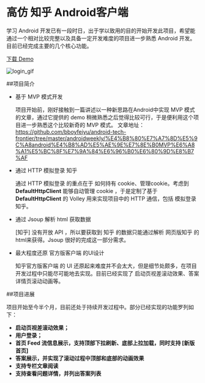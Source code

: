 # 高仿 知乎 Android客户端

学习 Android 开发已有一段时日，出于学以致用的目的开始开发此项目，希望能通过一个相对比较完整以及具备一定开发难度的项目进一步熟悉 Android 开发。
目前已经完成主要的几个核心功能。

[下载 Demo](http://cloud.mail.163.com/dfs/service/zhihu.apk?op=downloadFile&uid=zhanfusu@163.com&file=eyJzIjoiZnM6Y2xvdWRzdG9yYWdlLm1haWwuMTYzOjQ4NDI2OTA1NzA0MyIsInNmIjoiNDg1NTM3NjkzOTI5OjQ4NDI2OTA1NzA0MyIsImkiOjcyNjY2NzIzNDc5ODg0ODUsImNzIjp7InQiOjEsInYiOiJiYjJiMzQ1ZmRlMWI0ZTFkM2E5NmJkNTViZjIzMTI2YyJ9LCJzeiI6MzIyMjIzNCwiY3QiOjE0MzE5NTIxNTI4MTV9&callback=http://wp.163.com:80/filehub/html/downloadCallback.jsp)

![login_gif](http://7xilr7.com1.z0.glb.clouddn.com/zhihulogin.gif)


##项目简介

+ 基于 MVP 模式开发

	项目开始前，刚好接触到一篇讲述以一种新思路在Android中实现 MVP 模式的文章，通过它提供的 demo 稍微熟悉之后觉得比较可行，于是便利用这个项目进一步熟悉这个比较新奇的 MVP 模式。
	文章地址：
		https://github.com/bboyfeiyu/android-tech-frontier/tree/master/androidweekly/%E4%B8%80%E7%A7%8D%E5%9C%A8android%E4%B8%AD%E5%AE%9E%E7%8E%B0MVP%E6%A8%A1%E5%BC%8F%E7%9A%84%E6%96%B0%E6%80%9D%E8%B7%AF

+ 通过 HTTP 模拟登录 知乎

	通过 HTTP 模拟登录 的重点在于 如何持有 cookie、管理cookie。考虑到 **DefaultHttpClient** 能够自动管理 cookie ，于是定制了基于 **DefaultHttpClient** 的 Volley 用来实现项目中的 HTTP 通信，包括 模拟登录 知乎。

+ 通过 Jsoup 解析 html 获取数据

	[知乎] 没有开放 API ，所以要获取到 知乎 的数据只能通过解析 网页版知乎 的html来获得。Jsoup 很好的完成这一部分需求。

+ 最大程度还原 官方版客户端 的UI设计

	知乎官方版客户端 的 UI 还原起来难度并不会太大，但是细节处颇多，在项目开发过程中只能尽可能地去实现。目前已经实现了 启动页视差滚动效果、答案详情页滚动动画等。



##项目进展

项目开始至今半个月，目前还处于持续开发过程中。部分已经实现的功能罗列如下：

+ **启动页视差滚动效果；**
+ **用户登录；**
+ **首页 Feed 流信息展示，支持顶部下拉刷新、底部上拉加载，同时支持 [新版首页]**
+ **答案展示，并实现了滚动过程中顶部和底部的动画效果**
+ **支持专栏文章阅读**
+ **支持查看问题详情，并列出答案列表**

